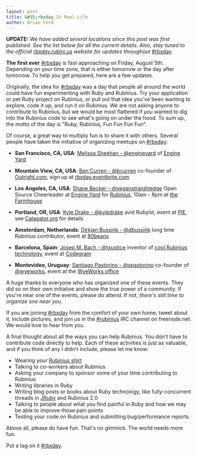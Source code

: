 ```yaml
---
layout: post
title: &#35;rbxday In Real Life
author: Brian Ford
---
```


**UPDATE:** _We have added several locations since this post was first
published. See the list below for all the current details. Also, stay tuned to
the official [rbxday.rubini.us](http://rbxday.rubini.us) website for updates
throughout_ [#rbxday](https://twitter.com/#!/search/%23rbxday).

**The first ever** [#rbxday](https://twitter.com/#!/search/%23rbxday) is fast
approaching on Friday, August 5th. Depending on your time zone, that is either
tomorrow or the day after tomorrow. To help you get prepared, here are a few
updates.

Originally, the idea for [#rbxday](https://twitter.com/#!/search/%23rbxday)
was a day that people all around the world could have fun experimenting with
Ruby and Rubinius. Try your application or pet Ruby project on Rubinius, or
pull out that idea you've been wanting to explore, code it up, and run it on
Rubinius. We are not asking anyone to contribute to Rubinius, but we would be
most flattered if you wanted to dig into the Rubinius code to see what's going
on under the hood. To sum up, the motto of the day is "Ruby, Rubinius, Fun Fun Fun Fun".

Of course, a great way to multiply fun is to share it with others. Several
people have taken the initiative of organizing meetups on
[#rbxday](https://twitter.com/#!/search/%23rbxday):

* **San Francisco, CA, USA**: [Melissa Sheehan - @engineyard](http://twitter.com/engineyard)
  of [Engine Yard](http://engineyard.com)

* **Mountain View, CA, USA**: [Ben Curren - @bcurren](http://twitter.com/bcurren) co-founder
  of [Outright.com](http://outright.com),
  sign up at [rbxday.eventbrite.com](http://rbxday.eventbrite.com/)

* **Los Angeles, CA, USA**: [Shane Becker - @veganstraightedge](http://twitter.com/veganstraightedge)
  Open Source Cheerleader at [Engine Yard](http://engineyard.com)
  for [Rubinius](http://rubini.us), 10am - 8pm at
  [the Farmhouse](http://farmhouse.la)

* **Portland, OR, USA**: [Kyle Drake - @kyledrake](http://twitter.com/kyledrake)
  avid Rubyist, event at [PIE](http://piepdx.com), see
  [Calagator.org](http://calagator.org/events/1250461183) for details

* **Amsterdam, Netherlands**: [Dirkjan Bussink - @dbussink](http://twitter.com/dbussink)
  long time Rubinius contributor, event at
  [80beans](http://80beans.com/en/blog/2011/07/29/rbxday-at-the-80beans-office)

* **Barcelona, Spain**: [Josep M. Bach - @txustice](http://twitter.com/txustice) inventor of
  [cool Rubinius technology](http://blog.txustice.me/2011/06/rexpl-interactive-bytecode-console-for-rubinius),
  event at [Codegram](http://blog.codegram.com/2011/8/celebrate-rbxday-with-us-at-codegram)

* **Montevideo, Uruguay**: [Santiago Pastorino - @spastorino](http://twitter.com/spastorino)
  co-founder of [@wyeworks](http://twitter.com/wyeworks), event at the [WyeWorks office](http://www.wyeworks.com/)

A huge thanks to everyone who has organized one of these events. They did so
on their own initiative and show the true power of a community. If you're near
one of the events, please do attend. If not, *there's still time to organize
one near you.*

If you are joining [#rbxday](http://twitter.com/#!/search/%23rbxday) from the
comfort of your own home, tweet about it, include pictures, and join us in
the [\#rubinius](irc://irc.freenode.net#rubinius) IRC channel on freenode.net.
We would love to hear from you.

A final thought about all the ways you can help Rubinius. You don't have to
contribute code directly to help. Each of these activities is just as
valuable, and if you think of any I didn't include, please let me know:

* Wearing your [Rubinius shirt](http://rubini.us/2011/05/26/rubinius-rewards)
* Talking to co-workers about Rubinius
* Asking your company to sponsor some of your time contributing to Rubinius
* Writing libraries in Ruby
* Writing blog posts or books about Ruby technology, like fully-concurrent
  threads in [JRuby](http://jruby.org) and Rubinius 2.0
* Talking to people about what you find painful in Ruby and how we may be able
  to improve those pain points
* Testing your code on Rubinius and submitting bug/performance reports

Above all, please do have fun. That's no gimmick. The world needs more fun.

Put a tag on it [#rbxday](http://twitter.com/#!/search/%23rbxday).
